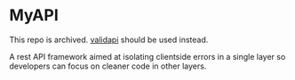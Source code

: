 # MyAPI

This repo is archived. [validapi](https://github.com/jph5396/validapi) should be used instead. 

A rest API framework aimed at isolating clientside errors in a single layer so developers can focus on cleaner code in other layers. 

